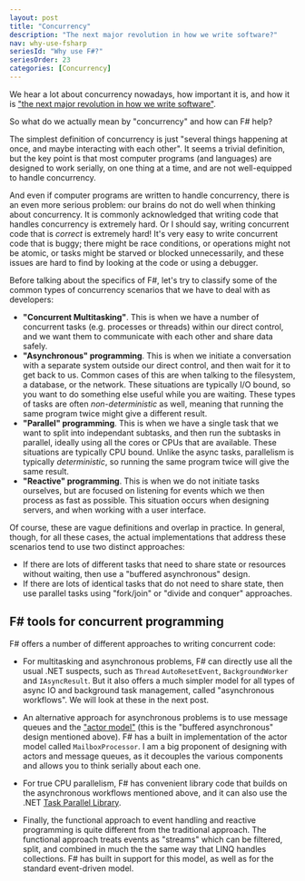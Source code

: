 ```yaml
---
layout: post
title: "Concurrency"
description: "The next major revolution in how we write software?"
nav: why-use-fsharp
seriesId: "Why use F#?"
seriesOrder: 23
categories: [Concurrency]
---
```



We hear a lot about concurrency nowadays, how important it is, and how it is ["the next major revolution in how we write software"](http://www.gotw.ca/publications/concurrency-ddj.htm).  

So what do we actually mean by "concurrency" and how can F# help?

The simplest definition of concurrency is just "several things happening at once, and maybe interacting with each other". It seems a trivial definition, but the key point is that most computer programs (and languages) are designed to work serially, on one thing at a time, and are not well-equipped to handle concurrency.

And even if computer programs are written to handle concurrency, there is an even more serious problem:  our brains do not do well when thinking about concurrency. It is commonly acknowledged that writing code that handles concurrency is extremely hard. Or I should say, writing concurrent code that is *correct* is extremely hard! It's very easy to write concurrent code that is buggy; there might be race conditions, or operations might not be atomic, or tasks might be starved or blocked unnecessarily, and these issues are hard to find by looking at the code or using a debugger.

Before talking about the specifics of F#, let's try to classify some of the common types of concurrency scenarios that we have to deal with as developers: 

* **"Concurrent Multitasking"**. This is when we have a number of concurrent tasks (e.g. processes or threads) within our direct control, and we want them to communicate with each other and share data safely.
* **"Asynchronous" programming**. This is when we initiate a conversation with a separate system outside our direct control, and then wait for it to get back to us. Common cases of this are when talking to the filesystem, a database, or the network. These situations are typically I/O bound, so you want to do something else useful while you are waiting. These types of tasks are often *non-deterministic* as well, meaning that running the same program twice might give a different result.
* **"Parallel" programming**. This is when we have a single task that we want to split into independant subtasks, and then run the subtasks in parallel, ideally using all the cores or CPUs that are available. These situations are typically CPU bound. Unlike the async tasks, parallelism is typically  *deterministic*, so running the same program twice will give the same result.
* **"Reactive" programming**. This is when we do not initiate tasks ourselves, but are focused on listening for events which we then process as fast as possible. This situation occurs when designing servers, and when working with a user interface.

Of course, these are vague definitions and overlap in practice. In general, though, for all these cases, the actual implementations that address these scenarios tend to use two distinct approaches: 

* If there are lots of different tasks that need to share state or resources without waiting, then use a "buffered asynchronous" design.
* If there are lots of identical tasks that do not need to share state, then use parallel tasks using "fork/join" or "divide and conquer" approaches.

## F# tools for concurrent programming ##

F# offers a number of different approaches to writing concurrent code:

* For multitasking and asynchronous problems, F# can directly use all the usual .NET suspects, such as `Thread` 
`AutoResetEvent`, `BackgroundWorker` and `IAsyncResult`. But it also offers a much simpler model for all types of async IO and background task management, called "asynchronous workflows". 
We will look at these in the next post.

* An alternative approach for asynchronous problems is to use message queues and the ["actor model"](http://en.wikipedia.org/wiki/Actor_model) (this is the "buffered asynchronous" design mentioned above). F# has a built in implementation of the actor model called `MailboxProcessor`.
  I am a big proponent of designing with actors and message queues, as it decouples the various components and allows you to think serially about each one.

* For true CPU parallelism, F# has convenient library code that builds on the asynchronous workflows mentioned above, and it can also use the .NET [Task Parallel Library](http://msdn.microsoft.com/en-us/library/dd460717.aspx).

* Finally, the functional approach to event handling and reactive programming is quite different from the traditional approach. The functional approach treats events as "streams" which can be filtered, 
split, and combined in much the the same way that LINQ handles collections.  F# has built in support for this model, as well as for the standard event-driven model.


